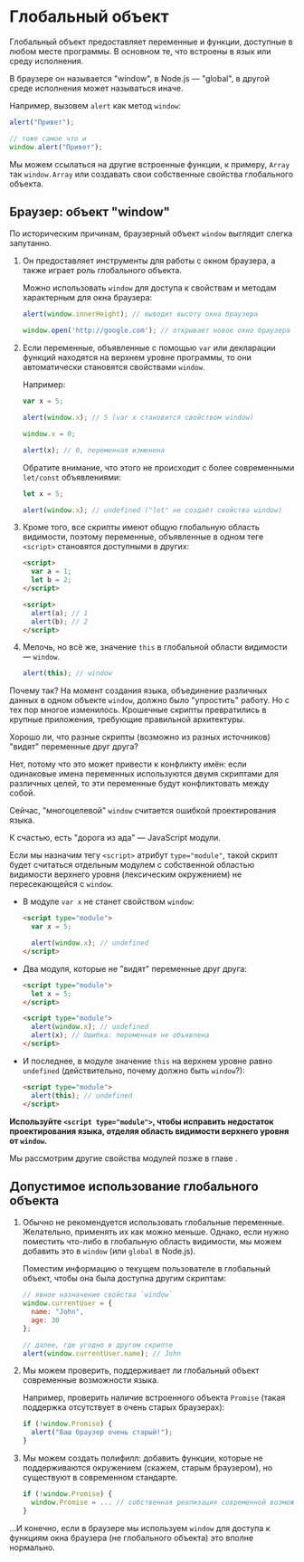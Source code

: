 
# Глобальный объект

Глобальный объект предоставляет переменные и функции, доступные в любом месте программы. В основном те, что встроены в язык или среду исполнения.

В браузере он называется "window", в Node.js — "global", в другой среде исполнения может называться иначе.

Например, вызовем `alert` как метод `window`:

```js run
alert("Привет");

// тоже самое что и
window.alert("Привет");
```

Мы можем ссылаться на другие встроенные функции, к примеру, `Array` так `window.Array` или создавать свои собственные свойства глобального объекта.

## Браузер: объект "window"

По историческим причинам, браузерный объект `window` выглядит слегка запутанно.

1. Он предоставляет инструменты для работы с окном браузера, а также играет роль глобального объекта.

    Можно использовать `window` для доступа к свойствам и методам характерным для окна браузера:

    ```js run
    alert(window.innerHeight); // выводит высоту окна браузера

    window.open('http://google.com'); // открывает новое окно браузера
    ```

2. Если переменные, объявленные с помощью `var` или декларации функций находятся на верхнем уровне программы, то они автоматически становятся свойствами `window`.

    Например:
    ```js untrusted run no-strict refresh
    var x = 5;

    alert(window.x); // 5 (var x становится свойством window)

    window.x = 0;

    alert(x); // 0, переменная изменена
    ```

    Обратите внимание, что этого не происходит с более современными `let/const` объявлениями:

    ```js untrusted run no-strict refresh
    let x = 5;

    alert(window.x); // undefined ("let" не создаёт свойства window)
    ```

3. Кроме того, все скрипты имеют общую глобальную область видимости, поэтому переменные, объявленные в одном теге `<script>` становятся доступными в других:

    ```html run
    <script>
      var a = 1;
      let b = 2;
    </script>

    <script>
      alert(a); // 1
      alert(b); // 2
    </script>
    ```

4. Мелочь, но всё же, значение `this` в глобальной области видимости — `window`.

    ```js untrusted run no-strict refresh
    alert(this); // window
    ```

Почему так? На момент создания языка, объединение различных данных в одном объекте `window`, должно было "упростить" работу. Но с тех пор многое изменилось. Крошечные скрипты превратились в крупные приложения, требующие правильной архитектуры.

Хорошо ли, что разные скрипты (возможно из разных источников) "видят" переменные друг друга?

Нет, потому что это может привести к конфликту имён: если одинаковые имена переменных используются двумя скриптами для различных целей, то эти переменные будут конфликтовать между собой.

Сейчас, "многоцелевой" `window` считается ошибкой проектирования языка.

К счастью, есть "дорога из ада" — JavaScript модули.

Если мы назначим тегу `<script>` атрибут `type="module"`, такой скрипт будет считаться отдельным модулем с собственной областью видимости верхнего уровня (лексическим окружением) не пересекающейся с `window`.

- В модуле `var x` не станет свойством `window`:

    ```html run
    <script type="module">
      var x = 5;

      alert(window.x); // undefined
    </script>
    ```

- Два модуля, которые не "видят" переменные друг друга:

    ```html run
    <script type="module">
      let x = 5;
    </script>

    <script type="module">
      alert(window.x); // undefined
      alert(x); // Ошибка: переменная не объявлена
    </script>
    ```

- И последнее, в модуле значение `this` на верхнем уровне равно `undefined` (действительно, почему должно быть `window`?):

    ```html run
    <script type="module">
      alert(this); // undefined
    </script>
    ```

**Используйте `<script type="module">`, чтобы исправить недостаток проектирования языка, отделяя область видимости верхнего уровня от `window`.**

Мы рассмотрим другие свойства модулей позже в главе [](info:modules).

## Допустимое использование глобального объекта

1. Обычно не рекомендуется использовать глобальные переменные. Желательно, применять их как можно меньше. Однако, если нужно поместить что-либо в глобальную область видимости, мы можем добавить это в `window` (или `global` в Node.js).

    Поместим информацию о текущем пользователе в глобальный объект, чтобы она была доступна другим скриптам:

    ```js run
    // явное назначение свойства `window`
    window.currentUser = {
      name: "John",
      age: 30
    };

    // далее, где угодно в другом скрипте
    alert(window.currentUser.name); // John
    ```

2. Мы можем проверить, поддерживает ли глобальный объект современные возможности языка.

    Например, проверить наличие встроенного объекта `Promise` (такая поддержка отсутствует в очень старых браузерах):
    ```js run
    if (!window.Promise) {
      alert("Ваш браузер очень старый!");
    }
    ```

3. Мы можем создать полифилл: добавить функции, которые не поддерживаются окружением (скажем, старым браузером), но существуют в современном стандарте.

    ```js run
    if (!window.Promise) {
      window.Promise = ... // собственная реализация современной возможности языка
    }
    ```

...И конечно, если в браузере мы используем `window` для доступа к функциям окна браузера (не глобального объекта) это вполне нормально.
